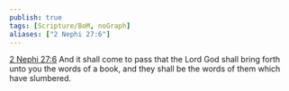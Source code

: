 ```yaml
---
publish: true
tags: [Scripture/BoM, noGraph]
aliases: ["2 Nephi 27:6"]
---
```

[2 Nephi 27:6](https://churchofjesuschrist.org/study/scriptures/bofm/2-ne/27?lang=eng&id=p6#p6) And it shall come to pass that the Lord God shall bring forth unto you the words of a book, and they shall be the words of them which have slumbered.
